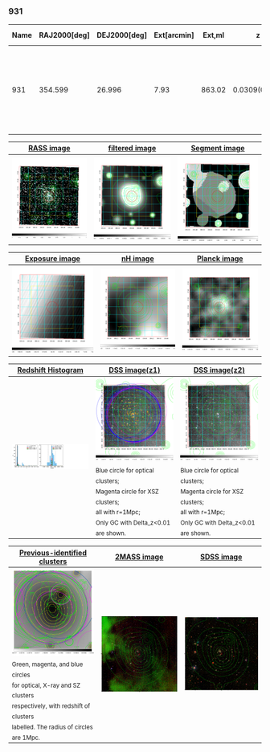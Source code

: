 <div STYLE="page-break-after: always;"></div>

### 931

|Name|RAJ2000[deg]|DEJ2000[deg] |Ext[arcmin]| Ext,ml | z | z_src| C|GC(XSZ,Delta_z<0.01)| GC(OPT,Delta_z<0.01)|GC| R_sig[arcmin] | R500[arcmin] | R500[Mpc]| CRsig[c/s] | CR500[c/s] |L500[1E44 erg/s]|F500[1E-12 erg/s/cm^2]| M500[1E14 Msun]|Tx[keV]|Cnt_sig|Beta|Rc[arcmin]|Comment|Alias|
|---|---|---|---|---|---|------|---|--------|---------|----------|---|---|---|---|---|---|---|---|---|---|---|---|---|---|
|931| 354.599| 26.996| 7.93| 863.02| 0.0309(0.005)| z1, z_xsz| B| L03, MCXC, PSZ2, Tar, XB| A, N, W| A, C, F20, L03, MCXC, N, PSZ2, SPI, Tar, W, XB, XCS| 22.231| 21.000| 0.779| 0.971(0.061)| 0.962(0.061)| 0.367(0.012)| 16.696(0.558)| 1.38(0.02)| 2.64(0.03)| 625.1| 0.972(-0.038+0.021)| 12.471(-0.532+0.358)| -| k564|

|[RASS image](../image/931/931_img.pdf)|[filtered image](../image/931/931_fil.pdf)|[Segment image](../image/931/931_seg.pdf)|
|-------------------|--------------------|-------------------|
| <img src="../image/931/931_img.png" width="300">  | <img src="../image/931/931_fil.png" width="300">   | <img src="../image/931/931_seg.png" width="300">  |

|[Exposure image](../image/931/931_mex.pdf)| [nH image](../image/931/931_nh.pdf)| [Planck image](../image/931/931_p.pdf)|
|-------------------|--------------------|-------------------|
|<img src="../image/931/931_mex.png" width="300">   | <img src="../image/931/931_nh.png" width="300">    | <img src="../image/931/931_p.png" width="300"> |

|[Redshift Histogram](../image/931/931_zg.pdf) | [DSS image(z1)](../image/931/931_dss_z1.pdf)      |  [DSS image(z2)](../image/931/931_dss_z2.pdf)    |
|-------------------|--------------------|-------------------|
|<img src="../image/931/931_zg.png" width="300"> |<img src="../image/931/931_dss_z1.png" width="300"> <sub><br>Blue circle for optical clusters; <br>Magenta circle for XSZ clusters; <br>all with r=1Mpc; <br>Only GC with Delta_z<0.01 are shown. </sub>| <img src="../image/931/931_dss_z2.png" width="300"><sub><br>Blue circle for optical clusters; <br>Magenta circle for XSZ clusters; <br>all with r=1Mpc; <br>Only GC with Delta_z<0.01 are shown. </sub> |

|[Previous-identified clusters](../image/931/931_gc.pdf) | [2MASS image](../image/931/931_2mass.pdf)      |[SDSS image](../image/931/931_sdss.pdf)   |
|-------------------|-------------------|-------------------|
|<img src=../image/931/931_gc.png width="300"> <br><sub>Green, magenta, and blue circles <br>for optical, X-ray and SZ clusters <br>respectively, with redshift of clusters <br>labelled. The radius of circles <br>are 1Mpc.</sub>|<img src="../image/931/931_2mass.png" width="300">  | <img src="../image/931/931_sdss.png" width="300">  |




